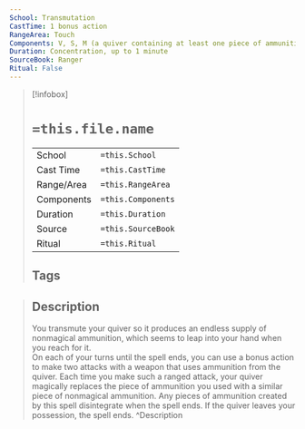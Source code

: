 ```yaml
---
School: Transmutation
CastTime: 1 bonus action
RangeArea: Touch
Components: V, S, M (a quiver containing at least one piece of ammunition)
Duration: Concentration, up to 1 minute
SourceBook: Ranger
Ritual: False
---
```

> [!infobox]
>
> # `=this.file.name`
> |            |                    |
> | ---------- | ------------------ |
> | School     | `=this.School`     |
> | Cast Time  | `=this.CastTime`   |
> | Range/Area | `=this.RangeArea`  |
> | Components | `=this.Components` |
> | Duration   | `=this.Duration`   |
> | Source     | `=this.SourceBook` |
> | Ritual     | `=this.Ritual`     |
>## Tags
>

> ## Description
> You transmute your quiver so it produces an endless supply of nonmagical ammunition, which seems to leap into your hand when you reach for it.<br> On each of your turns until the spell ends, you can use a bonus action to make two attacks with a weapon that uses ammunition from the quiver. Each time you make such a ranged attack, your quiver magically replaces the piece of ammunition you used with a similar piece of nonmagical ammunition. Any pieces of ammunition created by this spell disintegrate when the spell ends. If the quiver leaves your possession, the spell ends. 
> ^Description